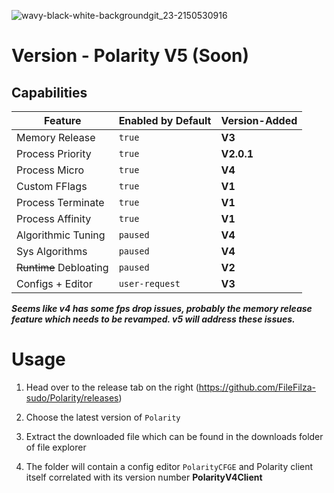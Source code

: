 

![wavy-black-white-backgroundgit_23-2150530916](https://github.com/FileFilza-sudo/Polarity/assets/166323903/219c1f36-128b-429e-97b5-5de14b86e227)

# Version - Polarity V5 (Soon)

## Capabilities

Feature    | Enabled by Default  | Version-Added
----------------- | ------------ | ------------
Memory Release    | `true`              |  **V3**
Process Priority  | `true`      |  **V2.0.1**
Process Micro  | `true`                 |  **V4**
Custom FFlags  | `true`                 |  **V1**
Process Terminate  | `true`             |  **V1**
Process Affinity  | `true`              |  **V1**
Algorithmic Tuning  | `paused`    |  **V4**
Sys Algorithms  | `paused`        |  **V4**
~~Runtime~~ Debloating  | `paused`|  **V2**
Configs + Editor  | `user-request`      |  **V3**

***Seems like v4 has some fps drop issues, probably the memory release feature which needs to be revamped. v5 will address these issues.***

# Usage

1. Head over to the release tab on the right (https://github.com/FileFilza-sudo/Polarity/releases)

2. Choose the latest version of `Polarity`

3. Extract the downloaded file which can be found in the downloads folder of file explorer

4. The folder will contain a config editor ``PolarityCFGE`` and Polarity client itself correlated with its version number **PolarityV4Client**
